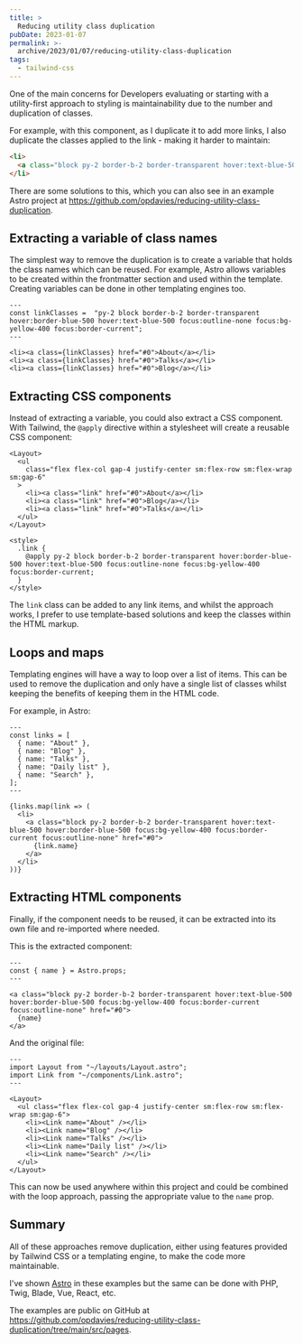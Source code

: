 ```yaml
---
title: >
  Reducing utility class duplication
pubDate: 2023-01-07
permalink: >-
  archive/2023/01/07/reducing-utility-class-duplication
tags:
  - tailwind-css
---
```




One of the main concerns for Developers evaluating or starting with a utility-first approach to styling is maintainability due to the number and duplication of classes.

For example, with this component, as I duplicate it to add more links, I also duplicate the classes applied to the link - making it harder to maintain:

```html
<li>
  <a class="block py-2 border-b-2 border-transparent hover:text-blue-500 hover:border-blue-500 focus:bg-yellow-400 focus:border-current focus:outline-none" href="#0">About</a>
</li>
```

There are some solutions to this, which you can also see in an example Astro project at https://github.com/opdavies/reducing-utility-class-duplication.

## Extracting a variable of class names

The simplest way to remove the duplication is to create a variable that holds the class names which can be reused. For example, Astro allows variables to be created within the frontmatter section and used within the template. Creating variables can be done in other templating engines too.

```astro
---
const linkClasses =  "py-2 block border-b-2 border-transparent hover:border-blue-500 hover:text-blue-500 focus:outline-none focus:bg-yellow-400 focus:border-current";
---

<li><a class={linkClasses} href="#0">About</a></li>
<li><a class={linkClasses} href="#0">Talks</a></li>
<li><a class={linkClasses} href="#0">Blog</a></li>
```

## Extracting CSS components

Instead of extracting a variable, you could also extract a CSS component. With Tailwind, the `@apply` directive within a stylesheet will create a reusable CSS component:

```astro
<Layout>
  <ul
    class="flex flex-col gap-4 justify-center sm:flex-row sm:flex-wrap sm:gap-6"
  >
    <li><a class="link" href="#0">About</a></li>
    <li><a class="link" href="#0">Blog</a></li>
    <li><a class="link" href="#0">Talks</a></li>
  </ul>
</Layout>

<style>
  .link {
    @apply py-2 block border-b-2 border-transparent hover:border-blue-500 hover:text-blue-500 focus:outline-none focus:bg-yellow-400 focus:border-current;
  }
</style>
```

The `link` class can be added to any link items, and whilst the approach works, I prefer to use template-based solutions and keep the classes within the HTML markup.

## Loops and maps

Templating engines will have a way to loop over a list of items. This can be used to remove the duplication and only have a single list of classes whilst keeping the benefits of keeping them in the HTML code.

For example, in Astro:

```astro
---
const links = [
  { name: "About" },
  { name: "Blog" },
  { name: "Talks" },
  { name: "Daily list" },
  { name: "Search" },
];
---

{links.map(link => (
  <li>
    <a class="block py-2 border-b-2 border-transparent hover:text-blue-500 hover:border-blue-500 focus:bg-yellow-400 focus:border-current focus:outline-none" href="#0">
      {link.name}
    </a>
  </li>
))}
```

## Extracting HTML components

Finally, if the component needs to be reused, it can be extracted into its own file and re-imported where needed.

This is the extracted component:

```astro
---
const { name } = Astro.props;
---

<a class="block py-2 border-b-2 border-transparent hover:text-blue-500 hover:border-blue-500 focus:bg-yellow-400 focus:border-current focus:outline-none" href="#0">
  {name}
</a>
```

And the original file:

```astro
---
import Layout from "~/layouts/Layout.astro";
import Link from "~/components/Link.astro";
---

<Layout>
  <ul class="flex flex-col gap-4 justify-center sm:flex-row sm:flex-wrap sm:gap-6">
    <li><Link name="About" /></li>
    <li><Link name="Blog" /></li>
    <li><Link name="Talks" /></li>
    <li><Link name="Daily list" /></li>
    <li><Link name="Search" /></li>
  </ul>
</Layout>
```

This can now be used anywhere within this project and could be combined with the loop approach, passing the appropriate value to the `name` prop.

## Summary

All of these approaches remove duplication, either using features provided by Tailwind CSS or a templating engine, to make the code more maintainable.

I've shown [Astro](https://astro.build) in these examples but the same can be done with PHP, Twig, Blade, Vue, React, etc.

The examples are public on GitHub at https://github.com/opdavies/reducing-utility-class-duplication/tree/main/src/pages.
